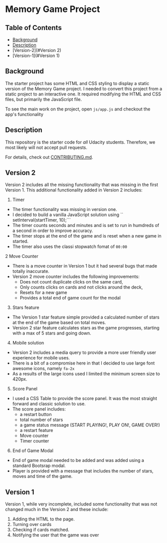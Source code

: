 # Memory Game Project

## Table of Contents

* [Background](#background)
* [Description](#discription)
* [Version-2](#Version 2)
* [Version-1](#Version 1)

## Background

The starter project has some HTML and CSS styling to display a static version of the Memory Game project. I needed to convert this project from a static project to an interactive one. It required modifying the HTML and CSS files, but primarily the JavaScript file.

To see the main work on the project, open `js/app.js` and checkout the app's functionality


## Description

This repository is the starter code for _all_ Udacity students. Therefore, we most likely will not accept pull requests.

For details, check out [CONTRIBUTING.md](CONTRIBUTING.md).

## Version 2

Version 2 includes all the missing functionality that was missing in the first Version 1.  This additional functionality added in Version 2 includes:

1. Timer
  - The timer functionality was missing in version one.
  - I decided to build a vanilla JavaScript solution using `` setInterval(startTimer, 10);```
  - The timer counts seconds and minutes and is set to run in humdreds of a second in order to improve accuracy.
  - The timer stops at the end of the game and is reset when a new game in started.
  - The timer also uses the classi stopwatch fomat of ```00:00```

2 Move Counter
  - There is a move counter in Version 1 but it had several bugs that made totally inaccurate.
  - Version 2 move counter includes the following improvements:
      - Does not count duplicate clicks on the same card, 
      - Only counts clicks on cards and not clicks around the deck,
      - Resets for a new game
      - Provides a total end of game count for the modal
      
3. Stars feature
  - The Version 1 star feature simple provided a calculated number of stars at the end of the game based on total moves.
  - Version 2 star feature calculates stars as the game progresses, starting with a max of 5 stars and going down.
  
4. Mobile solution
  - Version 2 includes a media query to provide a more user friendly user experience for mobile uses.
  - There is a bit of a compromise here in that I decided to use large font awesome icons, namely ```fa-2x```
  - As a results of the large icons used I limited the minimum screen size to 420px.
  
5. Score Panel
  - I used a CSS Table to provide the score panel.  It was the most straight forward and classic solution to use.
  - The score panel includes: 
    - a restart button
    - total number of stars
    - a game status message (START PLAYING!, PLAY ON!, GAME OVER!)
    - a restart feature
    - Move counter
    - Timer counter
    
 6. End of Game Modal
 - End of game modal needed to be added and was added using a standard Bootsrap modal.
 - Player is provided with a message that includes the number of stars, moves and time of the game.

## Version 1

Version 1, while very incomplete, included some functionality that was not changed much in the Version 2 and these include:

1. Adding the HTML to the page.
2. Turning over cards
3. Checking if cards matched.
4. Notifying the user that the game was over


